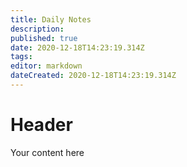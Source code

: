 ```yaml
---
title: Daily Notes
description: 
published: true
date: 2020-12-18T14:23:19.314Z
tags: 
editor: markdown
dateCreated: 2020-12-18T14:23:19.314Z
---
```


# Header
Your content here